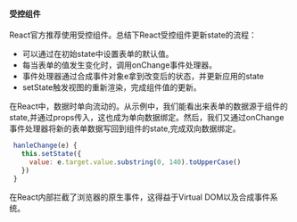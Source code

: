 <!--
 * @Description: 
-->
#### 受控组件
React官方推荐使用受控组件。总结下React受控组件更新state的流程：
 - 可以通过在初始state中设置表单的默认值。
 - 每当表单的值发生变化时，调用onChange事件处理器。
 - 事件处理器通过合成事件对象e拿到改变后的状态，并更新应用的state
 - setState触发视图的重新渲染，完成组件值的更新。

 在React中，数据时单向流动的。从示例中，我们能看出来表单的数据源于组件的state,并通过props传入，这也成为单向数据绑定。然后，我们又通过onChange事件处理器将新的表单数据写回到组件的state,完成双向数据绑定。

 ```javascript
  hanleChange(e) {
    this.setState({
      value: e.target.value.substring(0, 140).toUpperCase()
    })
  }
 ```
 在React内部拦截了浏览器的原生事件，这得益于Virtual DOM以及合成事件系统。
